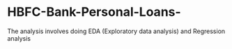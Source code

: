 # HBFC-Bank-Personal-Loans-
The analysis involves doing EDA (Exploratory data analysis) and Regression analysis
